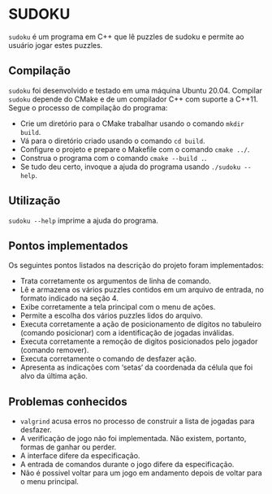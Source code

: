 # SUDOKU

`sudoku` é um programa em C++ que lê puzzles de sudoku e permite ao usuário jogar estes puzzles.

## Compilação
`sudoku` foi desenvolvido e testado em uma máquina Ubuntu 20.04. Compilar `sudoku` depende do CMake e de um compilador C++ com suporte a C++11. Segue o processo de compilação do programa:
- Crie um diretório para o CMake trabalhar usando o comando `mkdir build`.
- Vá para o diretório criado usando o comando `cd build`.
- Configure o projeto e prepare o Makefile com o comando `cmake ../`.
- Construa o programa com o comando `cmake --build .`.
- Se tudo deu certo, invoque a ajuda do programa usando `./sudoku --help`.

## Utilização
`sudoku --help` imprime a ajuda do programa.

## Pontos implementados
Os seguintes pontos listados na descrição do projeto foram implementados:
- Trata corretamente os argumentos de linha de comando.
- Lê e armazena os vários puzzles contidos em um arquivo de entrada, no formato indicado na seção 4.
- Exibe corretamente a tela principal com o menu de ações.
- Permite a escolha dos vários puzzles lidos do arquivo.
- Executa corretamente a ação de posicionamento de dígitos no tabuleiro (comando posicionar) com a identificação de jogadas inválidas.
- Executa corretamente a remoção de digitos posicionados pelo jogador (comando remover).
- Executa corretamente o comando de desfazer ação.
- Apresenta as indicações com ‘setas‘ da coordenada da célula que foi alvo da última ação.

## Problemas conhecidos
- `valgrind` acusa erros no processo de construir a lista de jogadas para desfazer.
- A verificação de jogo não foi implementada. Não existem, portanto, formas de ganhar ou perder.
- A interface difere da especificação.
- A entrada de comandos durante o jogo difere da especificação.
- Não é possivel voltar para um jogo em andamento depois de voltar para o menu principal. 
